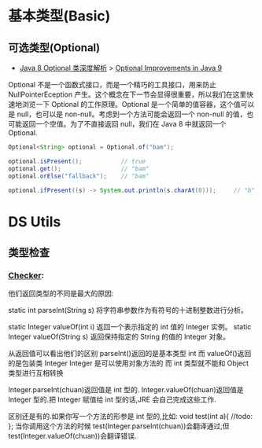 # 基本类型(Basic)

## 可选类型(Optional)

- [Java 8 Optional 类深度解析](http://www.importnew.com/6675.html) > [Optional Improvements in Java 9](http://iteratrlearning.com/java9/2016/09/05/java9-optional.html)

Optional 不是一个函数式接口，而是一个精巧的工具接口，用来防止 NullPointerEception 产生。这个概念在下一节会显得很重要，所以我们在这里快速地浏览一下 Optional 的工作原理。Optional 是一个简单的值容器，这个值可以是 null，也可以是 non-null。考虑到一个方法可能会返回一个 non-null 的值，也可能返回一个空值。为了不直接返回 null，我们在 Java 8 中就返回一个 Optional.

```java
Optional<String> optional = Optional.of("bam");

optional.isPresent();           // true
optional.get();                 // "bam"
optional.orElse("fallback");    // "bam"

optional.ifPresent((s) -> System.out.println(s.charAt(0)));     // "b"
```

# DS Utils

## 类型检查

### [Checker](http://types.cs.washington.edu/checker-framework/current/checker-framework-manual.html#nullness-checks):

他们返回类型的不同是最大的原因:

static int parseInt(String s)
将字符串参数作为有符号的十进制整数进行分析。

static Integer valueOf(int i)
返回一个表示指定的 int 值的 Integer 实例。
static Integer valueOf(String s)
返回保持指定的 String 的值的 Integer 对象。

从返回值可以看出他们的区别 parseInt()返回的是基本类型 int
而 valueOf()返回的是包装类 Integer Integer 是可以使用对象方法的 而 int 类型就不能和 Object 类型进行互相转换

Integer.parseInt(chuan)返回值是 int 型的.
Integer.valueOf(chuan)返回值是 Integer 型的.把 Integer 赋值给 int 型的话,JRE 会自己完成这些工作.

区别还是有的.如果你写一个方法的形参是 int 型的,比如:
void test(int a){
//todo:
};
当你调用这个方法的时候 test(Integer.parseInt(chuan))会翻译通过,但 test(Integer.valueOf(chuan))会翻译错误.
